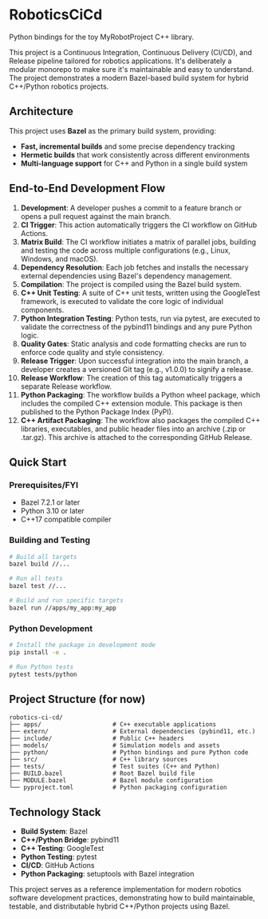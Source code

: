 # RoboticsCiCd

Python bindings for the toy MyRobotProject C++ library.

This project is a Continuous Integration, Continuous Delivery (CI/CD), and Release pipeline tailored for robotics applications. It's deliberately a modular monorepo to make sure it's maintainable and easy to understand. The project demonstrates a modern Bazel-based build system for hybrid C++/Python robotics projects.

## Architecture

This project uses **Bazel** as the primary build system, providing:
- **Fast, incremental builds** and some precise dependency tracking
- **Hermetic builds** that work consistently across different environments
- **Multi-language support** for C++ and Python in a single build system

## End-to-End Development Flow

1. **Development**: A developer pushes a commit to a feature branch or opens a pull request against the main branch.
2. **CI Trigger**: This action automatically triggers the CI workflow on GitHub Actions.
3. **Matrix Build**: The CI workflow initiates a matrix of parallel jobs, building and testing the code across multiple configurations (e.g., Linux, Windows, and macOS).
4. **Dependency Resolution**: Each job fetches and installs the necessary external dependencies using Bazel's dependency management.
5. **Compilation**: The project is compiled using the Bazel build system.
6. **C++ Unit Testing**: A suite of C++ unit tests, written using the GoogleTest framework, is executed to validate the core logic of individual components.
7. **Python Integration Testing**: Python tests, run via pytest, are executed to validate the correctness of the pybind11 bindings and any pure Python logic.
8. **Quality Gates**: Static analysis and code formatting checks are run to enforce code quality and style consistency.
9. **Release Trigger**: Upon successful integration into the main branch, a developer creates a versioned Git tag (e.g., v1.0.0) to signify a release.
10. **Release Workflow**: The creation of this tag automatically triggers a separate Release workflow.
11. **Python Packaging**: The workflow builds a Python wheel package, which includes the compiled C++ extension module. This package is then published to the Python Package Index (PyPI).
12. **C++ Artifact Packaging**: The workflow also packages the compiled C++ libraries, executables, and public header files into an archive (.zip or .tar.gz). This archive is attached to the corresponding GitHub Release.

## Quick Start

### Prerequisites/FYI
- Bazel 7.2.1 or later
- Python 3.10 or later
- C++17 compatible compiler

### Building and Testing
```bash
# Build all targets
bazel build //...

# Run all tests
bazel test //...

# Build and run specific targets
bazel run //apps/my_app:my_app
```

### Python Development
```bash
# Install the package in development mode
pip install -e .

# Run Python tests
pytest tests/python
```

## Project Structure (for now)

```
robotics-ci-cd/
├── apps/                    # C++ executable applications
├── extern/                  # External dependencies (pybind11, etc.)
├── include/                 # Public C++ headers
├── models/                  # Simulation models and assets
├── python/                  # Python bindings and pure Python code
├── src/                     # C++ library sources
├── tests/                   # Test suites (C++ and Python)
├── BUILD.bazel              # Root Bazel build file
├── MODULE.bazel             # Bazel module configuration
└── pyproject.toml           # Python packaging configuration
```

## Technology Stack

- **Build System**: Bazel
- **C++/Python Bridge**: pybind11
- **C++ Testing**: GoogleTest
- **Python Testing**: pytest
- **CI/CD**: GitHub Actions
- **Python Packaging**: setuptools with Bazel integration

This project serves as a reference implementation for modern robotics software development practices, demonstrating how to build maintainable, testable, and distributable hybrid C++/Python projects using Bazel.